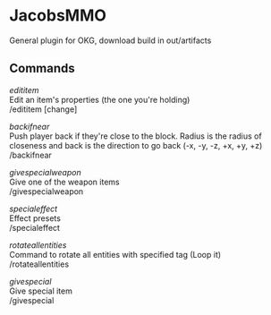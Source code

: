 # JacobsMMO
General plugin for OKG, download build in out/artifacts
##  Commands
*edititem*  
    Edit an item's properties (the one you're holding)  
    /edititem <property> <value> [change]  
  
*backifnear*  
    Push player back if they're close to the block. Radius is the radius of closeness and back is the direction to go back (-x, -y, -z, +x, +y, +z)  
    /backifnear <radius> <backdir> <blockblack> <force>  
  
*givespecialweapon*  
    Give one of the weapon items  
    /givespecialweapon <playername> <item>  
  
*specialeffect*  
    Effect presets  
    /specialeffect <preset> <rootx> <rooty> <rootz>  
  
*rotateallentities*  
    Command to rotate all entities with specified tag (Loop it)  
    /rotateallentities <tagname> <amountYaw> <amountPitch>  
  
*givespecial*  
    Give special item  
    /givespecial <selector> <item> <amount>  
